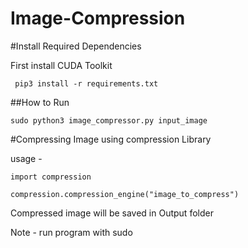 # Image-Compression


#Install Required Dependencies

First install CUDA Toolkit

<code> pip3 install -r requirements.txt </code>


##How to Run

<code>sudo python3 image_compressor.py input_image</code>

#Compressing Image using compression Library

usage - 

<code>import compression</code>

<code>compression.compression_engine("image_to_compress")</code>



Compressed image will be saved in Output folder

Note - run program with sudo 